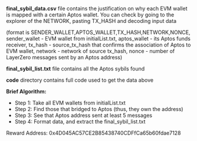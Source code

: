 **final_sybil_data.csv** file contains the justification on why each EVM wallet is mapped with a certain Aptos wallet. You can check by going to the explorer of the NETWORK, pasting TX_HASH and decoding input data 

(format is SENDER_WALLET,APTOS_WALLET,TX_HASH,NETWORK,NONCE, sender_wallet - EVM wallet from initialList.txt, aptos_wallet - its Aptos funds receiver, tx_hash - source_tx_hash that confirms the association of Aptos to EVM wallet, network - network of source tx_hash, nonce - number of LayerZero messages sent by an Aptos address)

**final_sybil_list.txt** file contains all the Aptos sybils found

**code** directory contains full code used to get the data above

**Brief Algorithm:**
- Step 1: Take all EVM wallets from initialList.txt
- Step 2: Find those that bridged to Aptos (thus, they own the address)
- Step 3: See that Aptos address sent at least 5 messages
- Step 4: Format data, and extract the final_sybil_list.txt

Reward Address:
0x4D045AC57CE2B85438740CDFfCa65b60fdae7128
